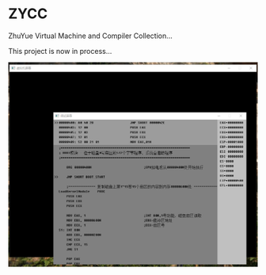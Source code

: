 # ZYCC
ZhuYue Virtual Machine and Compiler Collection...

This project is now in process...

![VirtualMachine](VirtualMachineScreenShot.png)